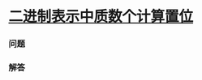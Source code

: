 # [二进制表示中质数个计算置位](https://leetcode-cn.com/problems/prime-number-of-set-bits-in-binary-representation)

### 问题

### 解答

```

```
